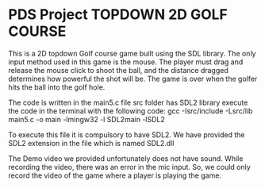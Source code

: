 # PDS Project TOPDOWN 2D GOLF COURSE
This is a 2D topdown Golf course game built using the SDL library. The only input method used in this game is the mouse. The player must drag and release the mouse click to shoot the ball, and the distance dragged determines how powerful the shot will be. The game is over when the golfer hits the ball into the golf hole. 

The code is written in the main5.c file 
src folder has SDL2 library
execute the code in the terminal with the following code: gcc -Isrc/include -Lsrc/lib main5.c -o main -lmingw32 -l SDL2main -lSDL2

To execute this file it is compulsory to have SDL2.
We have provided the SDL2 extension in the file which is named SDL2.dll

The Demo video we provided unfortunately does not have sound. While recording the video, there was an error in the mic input. So, we could only record the video of the game where a player is playing the game. 
